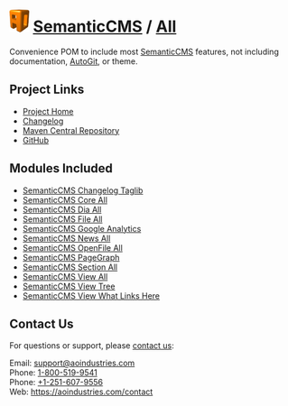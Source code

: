 # [<img src="ao-logo.png" alt="AO Logo" width="35" height="40">](https://aoindustries.com/) [SemanticCMS](https://semanticcms.com/) / [All](https://semanticcms.com/all/)
Convenience POM to include most [SemanticCMS](https://semanticcms.com/) features, not including documentation, [AutoGit](https://semanticcms.com/autogit/), or theme.

## Project Links
* [Project Home](https://semanticcms.com/all/)
* [Changelog](https://semanticcms.com/all/changelog)
* [Maven Central Repository](https://search.maven.org/#search%7Cgav%7C1%7Cg:%22com.semanticcms%22%20AND%20a:%22semanticcms-all%22)
* [GitHub](https://github.com/aoindustries/semanticcms-all)

## Modules Included
* [SemanticCMS Changelog Taglib](https://semanticcms.com/changelog/taglib/)
* [SemanticCMS Core All](https://semanticcms.com/core/all/)
* [SemanticCMS Dia All](https://semanticcms.com/dia/all/)
* [SemanticCMS File All](https://semanticcms.com/file/all/)
* [SemanticCMS Google Analytics](https://semanticcms.com/google-analytics/)
* [SemanticCMS News All](https://semanticcms.com/news/all/)
* [SemanticCMS OpenFile All](https://semanticcms.com/openfile/all/)
* [SemanticCMS PageGraph](https://semanticcms.com/pagegraph/)
* [SemanticCMS Section All](https://semanticcms.com/section/all/)
* [SemanticCMS View All](https://semanticcms.com/view-all/)
* [SemanticCMS View Tree](https://semanticcms.com/view-tree/)
* [SemanticCMS View What Links Here](https://semanticcms.com/view-what-links-here/)

## Contact Us
For questions or support, please [contact us](https://aoindustries.com/contact):

Email: [support@aoindustries.com](mailto:support@aoindustries.com)  
Phone: [1-800-519-9541](tel:1-800-519-9541)  
Phone: [+1-251-607-9556](tel:+1-251-607-9556)  
Web: https://aoindustries.com/contact
